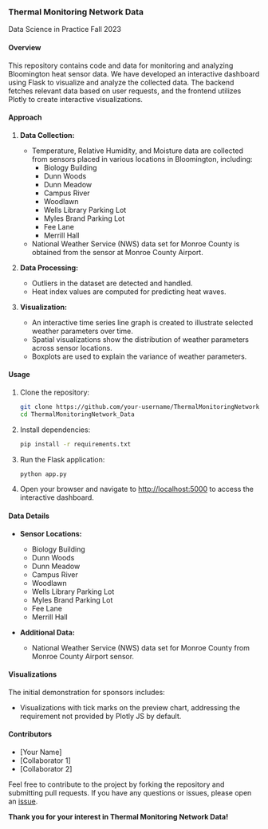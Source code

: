 
### Thermal Monitoring Network Data
Data Science in Practice Fall 2023

#### Overview

This repository contains code and data for monitoring and analyzing Bloomington heat sensor data. We have developed an interactive dashboard using Flask to visualize and analyze the collected data. The backend fetches relevant data based on user requests, and the frontend utilizes Plotly to create interactive visualizations.

#### Approach

1. **Data Collection:**
   - Temperature, Relative Humidity, and Moisture data are collected from sensors placed in various locations in Bloomington, including:
     - Biology Building
     - Dunn Woods
     - Dunn Meadow
     - Campus River
     - Woodlawn
     - Wells Library Parking Lot
     - Myles Brand Parking Lot
     - Fee Lane
     - Merrill Hall
   - National Weather Service (NWS) data set for Monroe County is obtained from the sensor at Monroe County Airport.

2. **Data Processing:**
   - Outliers in the dataset are detected and handled.
   - Heat index values are computed for predicting heat waves.

3. **Visualization:**
   - An interactive time series line graph is created to illustrate selected weather parameters over time.
   - Spatial visualizations show the distribution of weather parameters across sensor locations.
   - Boxplots are used to explain the variance of weather parameters.

#### Usage

1. Clone the repository:

    ```bash
    git clone https://github.com/your-username/ThermalMonitoringNetwork_Data.git
    cd ThermalMonitoringNetwork_Data
    ```

2. Install dependencies:

    ```bash
    pip install -r requirements.txt
    ```

3. Run the Flask application:

    ```bash
    python app.py
    ```

4. Open your browser and navigate to [http://localhost:5000](http://localhost:5000) to access the interactive dashboard.

#### Data Details

- **Sensor Locations:**
  - Biology Building
  - Dunn Woods
  - Dunn Meadow
  - Campus River
  - Woodlawn
  - Wells Library Parking Lot
  - Myles Brand Parking Lot
  - Fee Lane
  - Merrill Hall

- **Additional Data:**
  - National Weather Service (NWS) data set for Monroe County from Monroe County Airport sensor.

#### Visualizations

The initial demonstration for sponsors includes:
- Visualizations with tick marks on the preview chart, addressing the requirement not provided by Plotly JS by default.

#### Contributors

- [Your Name]
- [Collaborator 1]
- [Collaborator 2]

Feel free to contribute to the project by forking the repository and submitting pull requests. If you have any questions or issues, please open an [issue](https://github.com/your-username/ThermalMonitoringNetwork_Data/issues).

**Thank you for your interest in Thermal Monitoring Network Data!**
